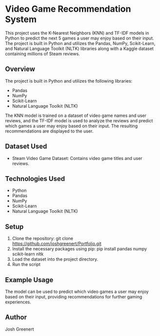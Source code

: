 # Video Game Recommendation System

This project uses the K-Nearest Neighbors (KNN) and TF-IDF models in Python to predict the next 5 games a user may enjoy based on their input. The project is built in Python and utilizes the Pandas, NumPy, Scikit-Learn, and Natural Language Toolkit (NLTK) libraries along with a Kaggle dataset containing millions of Steam reviews.

## Overview

The project is built in Python and utilizes the following libraries:

- Pandas
- NumPy
- Scikit-Learn
- Natural Language Toolkit (NLTK)

The KNN model is trained on a dataset of video game names and user reviews, and the TF-IDF model is used to analyze the reviews and predict which games a user may enjoy based on their input. The resulting recommendations are displayed to the user.

## Dataset Used

- Steam Video Game Dataset: Contains video game titles and user reviews.

## Technologies Used

- Python
- Pandas
- NumPy
- Scikit-Learn
- Natural Language Toolkit (NLTK)

## Setup

1. Clone the repository: git clone https://github.com/joshgreenert/Portfolio.git
2. Install the necessary packages using pip: pip install pandas numpy scikit-learn nltk
3. Load the dataset into the project directory.
4. Run the script

## Example Usage

The model can be used to predict which video games a user may enjoy based on their input, providing recommendations for further gaming experiences.

## Author

Josh Greenert